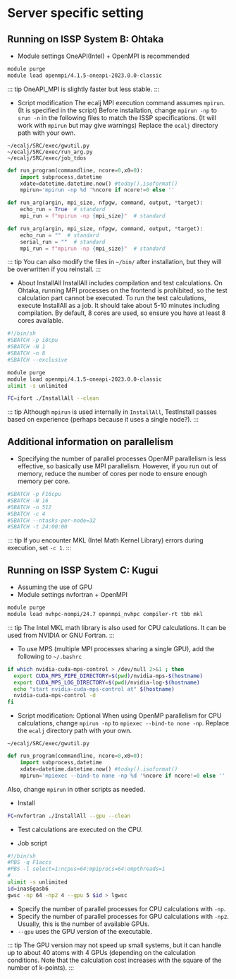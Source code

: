 # Server specific setting

## Running on ISSP System B: Ohtaka

 - Module settings
OneAPI(Intel) + OpenMPI is recommended
```bash
module purge
module load openmpi/4.1.5-oneapi-2023.0.0-classic  
```
::: tip
 OneAPI_MPI is slightly faster but less stable.
:::
 - Script modification
The ecalj MPI execution command assumes `mpirun`. (It is specified in the script)
Before installation, change `mpirun -np` to `srun -n` in the following files to match the ISSP specifications. (It will work with `mpirun` but may give warnings)
Replace the `ecalj` directory path with your own.
```
~/ecalj/SRC/exec/gwutil.py
~/ecalj/SRC/exec/run_arg.py
~/ecalj/SRC/exec/job_tdos
```
```python Around line 24 in gwutil.py
def run_program(commandline, ncore=0,x0=0):
    import subprocess,datetime
    xdate=datetime.datetime.now() #today().isoformat()
    mpirun='mpirun -np %d '%ncore if ncore!=0 else ''
```
```python Around line 7 in run_arg.py
def run_arg(argin, mpi_size, nfpgw, command, output, *target):
    echo_run = True  # standard
    mpi_run = f"mpirun -np {mpi_size}"  # standard
```
```python Around line 9 in job_tdos
def run_arg(argin, mpi_size, nfpgw, command, output, *target):
    echo_run = ""  # standard
    serial_run = ""  # standard
    mpi_run = f"mpirun -np {mpi_size}"  # standard
```
::: tip
You can also modify the files in `~/bin/` after installation, but they will be overwritten if you reinstall.
:::

 - About InstallAll
InstallAll includes compilation and test calculations. On Ohtaka, running MPI processes on the frontend is prohibited, so the test calculation part cannot be executed.
To run the test calculations, execute InstallAll as a job. It should take about 5-10 minutes including compilation.
By default, 8 cores are used, so ensure you have at least 8 cores available.
```bash job.sh
#!/bin/sh
#SBATCH -p i8cpu
#SBATCH -N 1
#SBATCH -n 8
#SBATCH --exclusive

module purge
module load openmpi/4.1.5-oneapi-2023.0.0-classic  
ulimit -s unlimited

FC=ifort ./InstallAll --clean
```

::: tip
 Although `mpirun` is used internally in `InstallAll`, TestInstall passes based on experience (perhaps because it uses a single node?).
:::

## Additional information on parallelism

 - Specifying the number of parallel processes
OpenMP parallelism is less effective, so basically use MPI parallelism.
However, if you run out of memory, reduce the number of cores per node to ensure enough memory per core.
```bash Example for 16 nodes and 512 MPI processes
#SBATCH -p F16cpu
#SBATCH -N 16
#SBATCH -n 512
#SBATCH -c 4
#SBATCH --ntasks-per-node=32
#SBATCH -t 24:00:00
```
::: tip
If you encounter MKL (Intel Math Kernel Library) errors during execution, set `-c 1`.
::: 

## Running on ISSP System C: Kugui

- Assuming the use of GPU
 - Module settings
nvfortran + OpenMPI
```bash
module purge
module load nvhpc-nompi/24.7 openmpi_nvhpc compiler-rt tbb mkl
```
::: tip
The Intel MKL math library is also used for CPU calculations. It can be used from NVIDIA or GNU Fortran.
:::
- To use MPS (multiple MPI processes sharing a single GPU), add the following to `~/.bashrc`
```bash ~/.bashrc
if which nvidia-cuda-mps-control > /dev/null 2>&1 ; then
  export CUDA_MPS_PIPE_DIRECTORY=$(pwd)/nvidia-mps-$(hostname)
  export CUDA_MPS_LOG_DIRECTORY=$(pwd)/nvidia-log-$(hostname)
  echo "start nvidia-cuda-mps-control at" $(hostname)
  nvidia-cuda-mps-control -d
fi
```

 - Script modification: Optional
When using OpenMP parallelism for CPU calculations, change `mpirun -np` to `mpiexec --bind-to none -np`.
Replace the `ecalj` directory path with your own.
```
~/ecalj/SRC/exec/gwutil.py
```
```python Around line 24 in gwutil.py
def run_program(commandline, ncore=0,x0=0):
    import subprocess,datetime
    xdate=datetime.datetime.now() #today().isoformat()
    mpirun='mpiexec --bind-to none -np %d '%ncore if ncore!=0 else ''
```
Also, change `mpirun` in other scripts as needed.

- Install
```bash
FC=nvfortran ./InstallAll --gpu --clean
```
* Test calculations are executed on the CPU.


- Job script
```bash job.sh
#!/bin/sh
#PBS -q F1accs
#PBS -l select=1:ncpus=64:mpiprocs=64:ompthreads=1
#
ulimit -s unlimited
id=inas6gasb6
gwsc -np 64 -np2 4 --gpu 5 $id > lgwsc
```
* Specify the number of parallel processes for CPU calculations with `-np`.
* Specify the number of parallel processes for GPU calculations with `-np2`. Usually, this is the number of available GPUs.
* `--gpu` uses the GPU version of the executable.

::: tip
The GPU version may not speed up small systems, but it can handle up to about 40 atoms with 4 GPUs (depending on the calculation conditions. Note that the calculation cost increases with the square of the number of k-points).
:::
